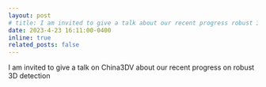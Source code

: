```yaml
---
layout: post
# title: I am invited to give a talk about our recent progress robust 3D detection
date: 2023-4-23 16:11:00-0400
inline: true
related_posts: false
---
```


I am invited to give a talk on China3DV about our recent progress on robust 3D detection

<!-- hahah -->
<!-- aaa -->
<!--  -->
<!-- 讲者简介：于开丞，现任阿里巴巴达摩院算法专家，并担任自动驾驶实验室离线感知技术负责人。他的主要研究兴趣包括人工智能中的自动机器学习，计算机视觉和自动驾驶等机器人应用。回国前，他在瑞士洛桑联邦理工大学取得博士学位，师从领域顶级科学家 IEEE Fellow Pascal Fua教授和Mathieu Salzmann 博士。后于因特尔智慧系统实验室担任助理研究员，提出了一系列神经网络结构搜索的框架性工作。于开丞博士于2019年获得高通创新基金（Qualcomm Innovation Fellowship），于2023年入选杭州市海外高层次人才计划。

报告题目：面向鲁棒的自动驾驶3D视觉

报告摘要：在达摩院自动驾驶实验室，我们致力于构建一个稳定、面向真实世界复杂环境的自动驾驶感知系统。在此，我将会简要介绍我们实验室一系列工作，包括一个用于评测自动驾驶融合感知系统鲁棒性的数据集（Robustness Benchmark），两个BEV系列工作，BEVFusion 和BEVHeight，分别解决了不同场景的鲁棒性问题。

Announcements and news can be much longer than just quick inline posts. In fact, they can have all the features available for the standard blog posts. See below.

***

Jean shorts raw denim Vice normcore, art party High Life PBR skateboard stumptown vinyl kitsch. Four loko meh 8-bit, tousled banh mi tilde forage Schlitz dreamcatcher twee 3 wolf moon. Chambray asymmetrical paleo salvia, sartorial umami four loko master cleanse drinking vinegar brunch. <a href="https://www.pinterest.com">Pinterest</a> DIY authentic Schlitz, hoodie Intelligentsia butcher trust fund brunch shabby chic Kickstarter forage flexitarian. Direct trade <a href="https://en.wikipedia.org/wiki/Cold-pressed_juice">cold-pressed</a> meggings stumptown plaid, pop-up taxidermy. Hoodie XOXO fingerstache scenester Echo Park. Plaid ugh Wes Anderson, freegan pug selvage fanny pack leggings pickled food truck DIY irony Banksy.

#### Hipster list
<ul>
    <li>brunch</li>
    <li>fixie</li>
    <li>raybans</li>
    <li>messenger bag</li>
</ul>

Hoodie Thundercats retro, tote bag 8-bit Godard craft beer gastropub. Truffaut Tumblr taxidermy, raw denim Kickstarter sartorial dreamcatcher. Quinoa chambray slow-carb salvia readymade, bicycle rights 90's yr typewriter selfies letterpress cardigan vegan.

***

Pug heirloom High Life vinyl swag, single-origin coffee four dollar toast taxidermy reprehenderit fap distillery master cleanse locavore. Est anim sapiente leggings Brooklyn ea. Thundercats locavore excepteur veniam eiusmod. Raw denim Truffaut Schlitz, migas sapiente Portland VHS twee Bushwick Marfa typewriter retro id keytar.

> We do not grow absolutely, chronologically. We grow sometimes in one dimension, and not in another, unevenly. We grow partially. We are relative. We are mature in one realm, childish in another.
> —Anais Nin

Fap aliqua qui, scenester pug Echo Park polaroid irony shabby chic ex cardigan church-key Odd Future accusamus. Blog stumptown sartorial squid, gastropub duis aesthetic Truffaut vero. Pinterest tilde twee, odio mumblecore jean shorts lumbersexual. -->
